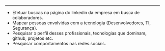 
---

- Efetuar buscas na página do linkedin da empresa em busca de colaboradores.
- Mapear pessoas envolvidas com a tecnologia (Desenvolvedores, TI, Segurança).
- Pesquisar o perfil desses profissionais, tecnologias que dominam, github, projetos etc.
- Pesquisar comportamentos nas redes sociais.